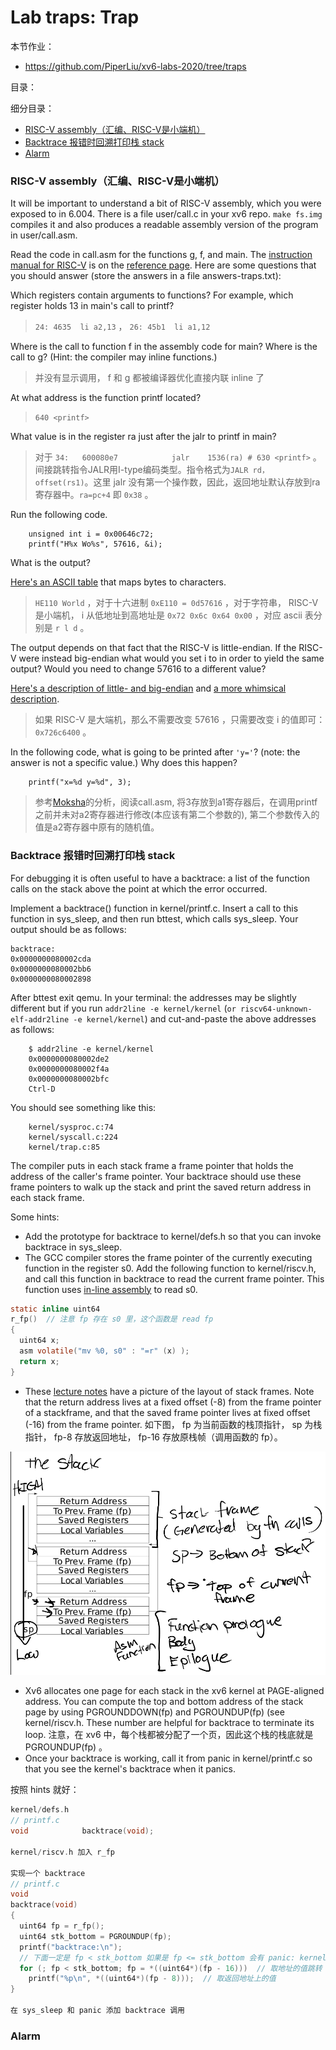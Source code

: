 # Lab traps: Trap

本节作业：
- https://github.com/PiperLiu/xv6-labs-2020/tree/traps

目录：

<!-- @import "[TOC]" {cmd="toc" depthFrom=2 depthTo=2 orderedList=false} -->

<!-- code_chunk_output -->



<!-- /code_chunk_output -->

细分目录：

<!-- @import "[TOC]" {cmd="toc" depthFrom=2 depthTo=6 orderedList=false} -->

<!-- code_chunk_output -->

- [RISC-V assembly（汇编、RISC-V是小端机）](#risc-v-assembly汇编-risc-v是小端机)
- [Backtrace 报错时回溯打印栈 stack](#backtrace-报错时回溯打印栈-stack)
- [Alarm](#alarm)

<!-- /code_chunk_output -->

### RISC-V assembly（汇编、RISC-V是小端机）

It will be important to understand a bit of RISC-V assembly, which you were exposed to in 6.004. There is a file user/call.c in your xv6 repo. `make fs.img` compiles it and also produces a readable assembly version of the program in user/call.asm.

Read the code in call.asm for the functions g, f, and main. The [instruction manual for RISC-V](https://github.com/riscv/riscv-isa-manual) is on the [reference page](https://pdos.csail.mit.edu/6.S081/2020/reference.html). Here are some questions that you should answer (store the answers in a file answers-traps.txt):

Which registers contain arguments to functions? For example, which register holds 13 in main's call to printf?

> `24: 4635  li a2,13` ， `26: 45b1  li a1,12`

Where is the call to function f in the assembly code for main? Where is the call to g? (Hint: the compiler may inline functions.)

> 并没有显示调用， f 和 g 都被编译器优化直接内联 inline 了

At what address is the function printf located?

> `640 <printf>`

What value is in the register ra just after the jalr to printf in main?

> 对于 `34:	600080e7          	jalr	1536(ra) # 630 <printf>` 。 间接跳转指令JALR用I-type编码类型。指令格式为`JALR rd，offset(rs1)`。这里 jalr 没有第一个操作数，因此，返回地址默认存放到ra寄存器中。`ra=pc+4` 即 `0x38` 。

Run the following code.

```
	unsigned int i = 0x00646c72;
	printf("H%x Wo%s", 57616, &i);
```

What is the output? 

[Here's an ASCII table](https://staffwiki.cs.mun.ca/~michael/c/ascii-table.html) that maps bytes to characters.

> `HE110 World` ，对于十六进制 `0xE110 = 0d57616` ，对于字符串， RISC-V 是小端机， i 从低地址到高地址是 `0x72 0x6c 0x64 0x00` ，对应 ascii 表分别是 `r l d` 。

The output depends on that fact that the RISC-V is little-endian. If the RISC-V were instead big-endian what would you set i to in order to yield the same output? Would you need to change 57616 to a different value?

[Here's a description of little- and big-endian](https://www.webopedia.com/definitions/big-endian/) and [a more whimsical description](http://www.networksorcery.com/enp/ien/ien137.txt).

> 如果 RISC-V 是大端机，那么不需要改变 57616 ，只需要改变 i 的值即可： `0x726c6400` 。

In the following code, what is going to be printed after `'y='`? (note: the answer is not a specific value.) Why does this happen?

```
	printf("x=%d y=%d", 3);
```

> 参考[Moksha](https://zhuanlan.zhihu.com/p/444137341)的分析，阅读call.asm, 将3存放到a1寄存器后，在调用printf之前并未对a2寄存器进行修改(本应该有第二个参数的), 第二个参数传入的值是a2寄存器中原有的随机值。

### Backtrace 报错时回溯打印栈 stack

For debugging it is often useful to have a backtrace: a list of the function calls on the stack above the point at which the error occurred.

Implement a backtrace() function in kernel/printf.c. Insert a call to this function in sys_sleep, and then run bttest, which calls sys_sleep. Your output should be as follows:

```
backtrace:
0x0000000080002cda
0x0000000080002bb6
0x0000000080002898
```

After bttest exit qemu. In your terminal: the addresses may be slightly different but if you run `addr2line -e kernel/kernel` (`or riscv64-unknown-elf-addr2line -e kernel/kernel`) and cut-and-paste the above addresses as follows:

```
    $ addr2line -e kernel/kernel
    0x0000000080002de2
    0x0000000080002f4a
    0x0000000080002bfc
    Ctrl-D
```

You should see something like this:
```
    kernel/sysproc.c:74
    kernel/syscall.c:224
    kernel/trap.c:85
```

The compiler puts in each stack frame a frame pointer that holds the address of the caller's frame pointer. Your backtrace should use these frame pointers to walk up the stack and print the saved return address in each stack frame.

Some hints:

- Add the prototype for backtrace to kernel/defs.h so that you can invoke backtrace in sys_sleep.
- The GCC compiler stores the frame pointer of the currently executing function in the register s0. Add the following function to kernel/riscv.h, and call this function in backtrace to read the current frame pointer. This function uses [in-line assembly](https://gcc.gnu.org/onlinedocs/gcc/Using-Assembly-Language-with-C.html) to read s0.

```c
static inline uint64
r_fp()  // 注意 fp 存在 s0 里，这个函数是 read fp
{
  uint64 x;
  asm volatile("mv %0, s0" : "=r" (x) );
  return x;
}
```

- These [lecture notes](../lec/l-riscv-slides.pdf) have a picture of the layout of stack frames. Note that the return address lives at a fixed offset (-8) from the frame pointer of a stackframe, and that the saved frame pointer lives at fixed offset (-16) from the frame pointer. 如下图， fp 为当前函数的栈顶指针， sp 为栈指针， fp-8 存放返回地址， fp-16 存放原栈帧（调用函数的 fp）。

![](./images/2022032202.png)

- Xv6 allocates one page for each stack in the xv6 kernel at PAGE-aligned address. You can compute the top and bottom address of the stack page by using PGROUNDDOWN(fp) and PGROUNDUP(fp) (see kernel/riscv.h. These number are helpful for backtrace to terminate its loop. 注意，在 xv6 中，每个栈都被分配了一个页，因此这个栈的栈底就是 PGROUNDUP(fp) 。
- Once your backtrace is working, call it from panic in kernel/printf.c so that you see the kernel's backtrace when it panics.

按照 hints 就好：

```c
kernel/defs.h
// printf.c
void            backtrace(void);

kernel/riscv.h 加入 r_fp

实现一个 backtrace
// printf.c
void
backtrace(void)
{
  uint64 fp = r_fp();
  uint64 stk_bottom = PGROUNDUP(fp);
  printf("backtrace:\n");
  // 下面一定是 fp < stk_bottom 如果是 fp <= stk_bottom 会有 panic: kerneltrap
  for (; fp < stk_bottom; fp = *((uint64*)(fp - 16)))  // 取地址的值跳转
    printf("%p\n", *((uint64*)(fp - 8)));  // 取返回地址上的值
}

在 sys_sleep 和 panic 添加 backtrace 调用
```

### Alarm

